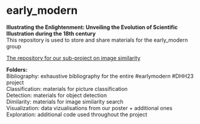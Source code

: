 # early_modern

**Illustrating the Enlightenment: Unveiling the Evolution of Scientific Illustration during the 18th century** <br>
This repository is used to store and share materials for the early_modern group

[The repository for our sub-project on image similarity](https://github.com/dhh23/early-modern-image-similarity "dhh23/early-modern-image-similarity")

**Folders:**<br>
Bibliography: exhaustive bibliography for the entire #earlymodern #DHH23 project <br>
Classification: materials for picture classification <br>
Detection: materials for object detection <br>
Dimilarity: materials for image similarity search <br>
Visualization: data vizualisations from our poster + additional ones <br>
Exploration: additional code used throughout the project <br>
